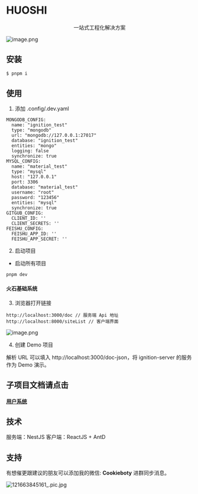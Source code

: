 # HUOSHI

<p align="center">一站式工程化解决方案</p>

![image.png](https://p1-juejin.byteimg.com/tos-cn-i-k3u1fbpfcp/d720ef26d4234208966dfc3da7f47306~tplv-k3u1fbpfcp-watermark.image?)

## 安装
```jsx
$ pnpm i

```

## 使用

1. 添加 .config/.dev.yaml
```
MONGODB_CONFIG:
  name: "ignition_test"
  type: "mongodb"
  url: "mongodb://127.0.0.1:27017"
  database: "ignition_test"
  entities: "mongo"
  logging: false
  synchronize: true
MYSQL_CONFIG:
  name: "material_test"
  type: "mysql"
  host: "127.0.0.1"
  port: 3306
  database: "material_test"
  username: "root"
  password: "123456"
  entities: "mysql"
  synchronize: true
GITGUB_CONFIG:
  CLIENT_ID: ''
  CLIENT_SECRETS: ''
FEISHU_CONFIG:
  FEISHU_APP_ID: ''
  FEISHU_APP_SECRET: ''
```

2. 启动项目

- 启动所有项目
```
pnpm dev
```

#### 火石基础系统
3. 浏览器打开链接
```
http://localhost:3000/doc // 服务端 Api 地址
http://localhost:8000/siteList // 客户端界面
```

![image.png](https://p3-juejin.byteimg.com/tos-cn-i-k3u1fbpfcp/d1101a963c784de8b9f970bf86545095~tplv-k3u1fbpfcp-watermark.image?)

4. 创建 Demo 项目

解析 URL 可以填入 http://localhost:3000/doc-json，将 ignition-server 的服务作为 Demo 演示。

## 子项目文档请点击
#### [用户系统](https://github.com/Ignition-Space/ignition/blob/main/docs/user-center.md)

## 技术

服务端：NestJS
客户端：ReactJS + AntD

## 支持

有想催更跟建议的朋友可以添加我的微信: **Cookieboty** 进群同步消息。

![121663845161_.pic.jpg](https://p9-juejin.byteimg.com/tos-cn-i-k3u1fbpfcp/d6fb48debdfe4a88a81fd5bedbbea23f~tplv-k3u1fbpfcp-watermark.image?)